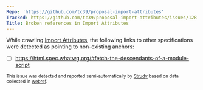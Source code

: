```yaml
---
Repo: 'https://github.com/tc39/proposal-import-attributes'
Tracked: https://github.com/tc39/proposal-import-attributes/issues/128
Title: Broken references in Import Attributes
---
```


While crawling [Import Attributes](https://tc39.es/proposal-import-attributes/), the following links to other specifications were detected as pointing to non-existing anchors:
* [ ] https://html.spec.whatwg.org/#fetch-the-descendants-of-a-module-script

<sub>This issue was detected and reported semi-automatically by [Strudy](https://github.com/w3c/strudy/) based on data collected in [webref](https://github.com/w3c/webref/).</sub>
